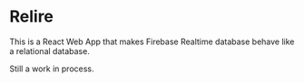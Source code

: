 # Relire
This is a React Web App that makes Firebase Realtime database behave like a relational database.

Still a work in process.
